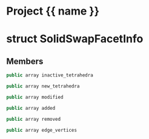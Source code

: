 <script setup>
import {useRoute} from 'vitepress'
const {path} = useRoute()
const tokens = path.split('/')
const words = tokens[2].split('-');
for (let i = 0; i < words.length; i++) {
    words[i] = words[i].charAt(0).toUpperCase() + words[i].slice(1);
    words[i] = words[i].replace('geode', 'Geode')
}
const name = words.join('-');
</script>
# Project {{ name }}

# struct SolidSwapFacetInfo


## Members

```cpp
public array inactive_tetrahedra

```

```cpp
public array new_tetrahedra

```

```cpp
public array modified

```

```cpp
public array added

```

```cpp
public array removed

```

```cpp
public array edge_vertices

```



